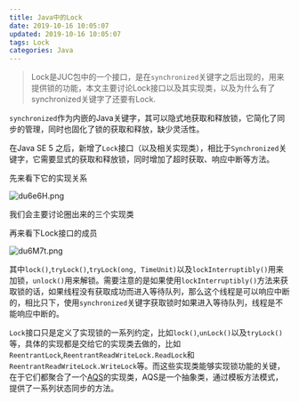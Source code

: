 ```yaml
---
title: Java中的Lock
date: 2019-10-16 10:05:07
updated: 2019-10-16 10:05:07
tags: Lock
categories: Java
---
```


> Lock是JUC包中的一个接口，是在`synchronized`关键字之后出现的，用来提供锁的功能，本文主要讨论Lock接口以及其实现类，以及为什么有了synchronized关键字了还要有Lock.

`synchronized`作为内嵌的Java关键字，其可以隐式地获取和释放锁，它简化了同步的管理，同时也固化了锁的获取和释放，缺少灵活性。

在Java SE 5 之后，新增了`Lock`接口（以及相关实现类），相比于`Synchronized`关键字，它需要显式的获取和释放锁，同时增加了超时获取、响应中断等方法。



先来看下它的实现关系

![du6e6H.png](https://s1.ax1x.com/2020/08/18/du6e6H.png)

我们会主要讨论圈出来的三个实现类

再来看下Lock接口的成员

![du6M7t.png](https://s1.ax1x.com/2020/08/18/du6M7t.png)

其中`lock()`,`tryLock()`,`tryLock(ong, TimeUnit)`以及`lockInterruptibly()`用来加锁，`unlock()`用来解锁。需要注意的是如果使用`lockInterruptibly()`方法来获取锁的话，如果线程没有获取成功而进入等待队列，那么这个线程是可以响应中断的，相比只下，使用`synchronized`关键字获取锁时如果进入等待队列，线程是不能响应中断的。



`Lock`接口只是定义了实现锁的一系列约定，比如`lock()`,`unLock()`以及`tryLock()`等，具体的实现都是交给它的实现类去做的，比如`ReentrantLock`,`ReentrantReadWriteLock.ReadLock`和`ReentrantReadWriteLock.WriteLock`等。而这些实现类能够实现锁功能的关键，在于它们都聚合了一个[AQS](./Java中的AQS.md)的实现类，AQS是一个抽象类，通过模板方法模式，提供了一系列状态同步的方法。





